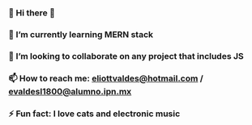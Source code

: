 ### 👋 Hi there 👋
### 🌱 I’m currently learning MERN stack
### 👯 I’m looking to collaborate on any project that includes JS
### 📫 How to reach me: eliottvaldes@hotmail.com / evaldesl1800@alumno.ipn.mx
### ⚡ Fun fact: I love cats and electronic music

<!--
**eliottvaldes/eliottvaldes** is a ✨ _special_ ✨ repository because its `README.md` (this file) appears on your GitHub profile.

Here are some ideas to get you started:

- 🔭 I’m currently working on ...
- 🌱 I’m currently learning ...
- 👯 I’m looking to collaborate on ...
- 🤔 I’m looking for help with ...
- 💬 Ask me about ...
- 📫 How to reach me: ...
- 😄 Pronouns: ...
- ⚡ Fun fact: ...
-->
